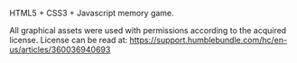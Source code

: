 HTML5 + CSS3 + Javascript memory game.

All graphical assets were used with permissions according to the acquired license.
License can be read at: https://support.humblebundle.com/hc/en-us/articles/360036940693

